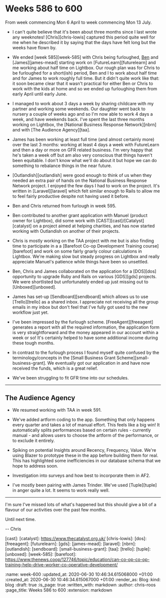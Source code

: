 Weeks 586 to 600
================

From week commencing Mon 6 April to week commencing Mon 13 July.

- I can't quite believe that it's been about three months since I last wrote any weeknotes! [Chris][chris-lowis] captured this period quite well for me when he described it by saying that the days have felt long but the weeks have flown by.

- We ended [week 585][week-585] with Chris being furloughed, [Ben][ben-griffiths] and [James][james-mead] starting work on [FutureLearn][futurelearn] and me working about half time on Lightbox. Our rough plan was for Chris to be furloughed for a short(ish) period, Ben and I to work about half time and for James to work roughly full time. But it didn't quite work like that: it soon became clear that it wasn't practical for either Ben or Chris to work with the kids at home and so we ended up furloughing them from early April until early June.

- I managed to work about 3 days a week by sharing childcare with my partner and working some weekends. Our daughter went back to nursery a couple of weeks ago and so I'm now able to work 4 days a week, and have weekends back. I've spent the last three months working on Lightbox, the [National Business Response Network][nbrn] and with [The Audience Agency][taa].

- James has been working at least full time (and almost certainly more) over the last 3 months: working at least 4 days a week with FutureLearn and then a day or more on GFR related business. I'm very happy that he's taken a week off but am also very conscious that things haven't been equitable. I don't know what we'll do about it but hope we can do something to rebalance things in the near future.

- [Outlandish][outlandish] were good enough to think of us when they needed an extra pair of hands on the National Business Response Network project. I enjoyed the few days I had to work on the project. It's written in [Laravel][laravel] which felt similar enough to Rails to allow me to feel fairly productive despite not having used it before.

- Ben and Chris returned from furlough in week 595.

- Ben contributed to another grant application with Manuel (product owner for Lightbox), did some work with [CAST][cast]/[Catalyst][catalyst] on a project aimed at helping charities, and has now started working with Outlandish on another of their projects.

- Chris is mostly working on the TAA project with me but is also finding time to participate in a a [Barefoot Co-op Development Training course][barefoot] and work on some fairly gnarly colour calculations in Lightbox. We're making slow but steady progress on Lightbox and really appreciate Manuel's patience while things have been so unsettled.

- Ben, Chris and James collaborated on the application for a [DOS][dos] opportunity to upgrade Ruby and Rails on various [GDS][gds] projects. We were shortlisted but unfortunately ended up just missing out to [Unboxed][unboxed].

- James has set-up [Sendboard][sendboard] which allows us to use [Trello][trello] as a shared inbox. I appreciate not receiving all the group emails in my inbox but don't feel that I've fully got used to the new workflow just yet.

- I've been impressed by the furlough scheme. [FreeAgent][freeagent] generates a report with all the required information, the application form is very straightforward and the money appeared in our account within a week or so! It's certainly helped to have some additional income during these tough months.

- In contrast to the furlough process I found myself quite confused by the terminology/concepts in the [Small Business Grant Scheme][small-business-grant]. We eventually got our application in and have now received the funds, which is a great relief.

- We've been struggling to fit GFR time into our schedules.

---

## The Audience Agency

- We resumed working with TAA in week 591.

- We've added artform coding to the app. Something that only happens every quarter and takes a lot of manual effort. This feels like a big win! It automatically splits performances based on certain rules - currently manual - and allows users to choose the artform of the performance, or to exclude it entirely.

- Spiking on potential Insights around Recency, Frequency, Value. We're using Blazer to prototype these in the app before building them for real. This has highlighted some inefficiencies in our database schema that we hope to address soon.

- Investigation into surveys and how best to incorporate them in AF2.

- I've mostly been pairing with James Trinder. We've used [Tuple][tuple] in anger quite a lot. It seems to work really well.

---

I'm sure I've missed lots of what's happened but this should give a bit of a flavour of our activities over the past few months.

Until next time.

-- Chris

[ben-griffiths]: /ben-griffiths
[cast]:
[catalyst]: https://www.thecatalyst.org.uk/
[chris-lowis]:
[dos]:
[freeagent]:
[futurelearn]:
[gds]:
[james-mead]:
[laravel]:
[nbrn]:
[outlandish]:
[sendboard]:
[small-business-grant]:
[taa]:
[trello]:
[tuple]:
[unboxed]:
[week-585]:
[barefoot]: https://www.thenews.coop/127746/topic/education/can-co-op-co-op-training-help-drive-worker-co-operative-development/

:name: week-600
:updated_at: 2020-06-30 10:46:34.615068000 +01:00
:created_at: 2020-06-30 10:46:34.615067000 +01:00
:render_as: Blog
:kind: blog
:draft: true
:is_page: true
:written_with: markdown
:author: chris-roos
:page_title: Weeks 586 to 600
:extension: markdown

